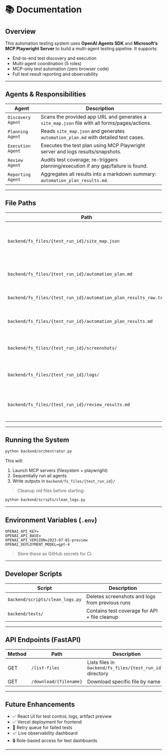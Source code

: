 # 📚 Documentation

## Overview
This automation testing system uses **OpenAI Agents SDK** and **Microsoft’s MCP Playwright Server** to build a multi-agent testing pipeline. It supports:
- End-to-end test discovery and execution
- Multi-agent coordination (5 roles)
- MCP-only test automation (zero browser code)
- Full test result reporting and observability

---

## Agents & Responsibilities

| Agent      | Description |
|------------|-------------|
| `Discovery Agent` | Scans the provided app URL and generates a `site_map.json` file with all forms/pages/actions. |
| `Planning Agent`  | Reads `site_map.json` and generates `automation_plan.md` with detailed test cases. |
| `Execution Agent` | Executes the test plan using MCP Playwright server and logs results/snapshots. |
| `Review Agent`    | Audits test coverage; re-triggers planning/execution if any gap/failure is found. |
| `Reporting Agent` | Aggregates all results into a markdown summary: `automation_plan_results.md`. |

---

## File Paths

| Path | Description |
|------|-------------|
| `backend/fs_files/{test_run_id}/site_map.json` | Site structure generated by Discovery Agent |
| `backend/fs_files/{test_run_id}/automation_plan.md` | Test plan written by Planning Agent |
| `backend/fs_files/{test_run_id}/automation_plan_results_raw.txt` | Execution logs and outcomes |
| `backend/fs_files/{test_run_id}/automation_plan_results.md` | Final readable report (table) |
| `backend/fs_files/{test_run_id}/screenshots/` | Captured screenshots during test runs |
| `backend/fs_files/{test_run_id}/logs/` | Verbose console logs from tests |
| `backend/fs_files/{test_run_id}/review_results.md` | Review agent's findings and decisions |

---

## Running the System

```bash
python backend/orchestrator.py
```
This will:
1. Launch MCP servers (filesystem + playwright)
2. Sequentially run all agents
3. Write outputs in `backend/fs_files/{test_run_id}/`

> Cleanup old files before starting:
```bash
python backend/scripts/clean_logs.py
```

---

## Environment Variables (`.env`)
```
OPENAI_API_KEY=
OPENAI_API_BASE=
OPENAI_API_VERSION=2023-07-01-preview
OPENAI_DEPLOYMENT_MODEL=gpt-4
```
> Store these as GitHub secrets for CI.

---

## Developer Scripts

| Script | Description |
|--------|-------------|
| `backend/scripts/clean_logs.py` | Deletes screenshots and logs from previous runs |
| `backend/tests/` | Contains test coverage for API + file cleanup |

---

## API Endpoints (FastAPI)

| Method | Path | Description |
|--------|------|-------------|
| GET | `/list-files` | Lists files in `backend/fs_files/{test_run_id}/` directory |
| GET | `/download/{filename}` | Download specific file by name |

---

## Future Enhancements

- ✅ React UI for test control, logs, artifact preview
- ✅ Vercel deployment for frontend
- 🔄 Retry queue for failed tests
- 📈 Live observability dashboard
- 🔒 Role-based access for test dashboards

---
